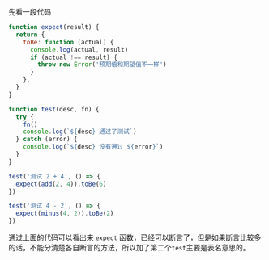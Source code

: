 先看一段代码

```js
function expect(result) {
  return {
    toBe: function (actual) {
      console.log(actual, result)
      if (actual !== result) {
        throw new Error('预期值和期望值不一样')
      }
    },
  }
}

function test(desc, fn) {
  try {
    fn()
    console.log(`${desc} 通过了测试`)
  } catch (error) {
    console.log(`${desc} 没有通过 ${error}`)
  }
}

test('测试 2 + 4', () => {
  expect(add(2, 4)).toBe(6)
})

test('测试 4 - 2', () => {
  expect(minus(4, 2)).toBe(2)
})
```

通过上面的代码可以看出来 `expect` 函数，已经可以断言了，但是如果断言比较多的话，不能分清楚各自断言的方法，所以加了第二个`test`主要是表名意思的。
